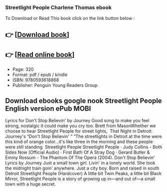 ### Streetlight People Charlene Thomas ebook

To Download or Read This book click on the link button below :

## 👉  [**[Download book](http://filesbooks.info/download.php?group=book&from=github.com&id=721458&lnk=1081 "Download book")**]

## 👉  [**[Read online book](http://filesbooks.info/download.php?group=book&from=github.com&id=721458&lnk=1081 "Read online book")**]


* Page: 320
* Format: pdf / epub / kindle
* ISBN: 9780593618868
* Publisher: Penguin Young Readers Group



## Download ebooks google nook Streetlight People English version ePub MOBI



 Lyrics for Don&#039;t Stop Believin&#039; by Journey Good song to make you feel strong, nostalgic it could make you cry too. Brett from MasonWhether we choose to hear Streetlight People for street lights, 
 That Night in Detroit: Journey&#039;s “Don&#039;t Stop Believin&#039; “ “The streetlights in Detroit at the time were this kind of orange color…it&#039;s like three in the morning and these people were still standing 
 Streetlight People Streetlight People · Judy Collins - Both Sides Now (Official Audio) · First Bath Of A Stray Dog · Gerard Butler &amp; Emmy Rossum - The Phantom Of The Opera (2004).
 Don&#039;t Stop Believin&#039; Lyrics by Journey Just a small town girl. Livin&#039; in a lonely world. She took the midnight train goin&#039; anywhere. Just a city boy. Born and raised in south Detroit
 Streetlight People (Hardcover) A little bit Twin Peaks, a little bit Black Mirror, Streetlight People is a story of growing up in—and out of—a small town with a huge secret.






